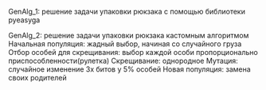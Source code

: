 GenAlg_1: решение задачи упаковки рюкзака с помощью библиотеки pyeasyga

GenAlg_2: решение задачи упаковки рюкзака кастомным алгоритмом
Начальная популяция: жадный выбор, начиная со случайного груза
Отбор особей для скрещивания: выбор каждой особи пропорционально приспособленности(рулетка)
Скрещивание: однородное
Мутация: случайное изменение 3х битов у 5% особей
Новая популяция: замена своих родителей
